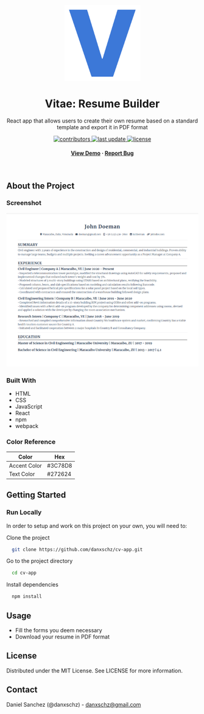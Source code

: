 <div align="center">
  <img src="src/assets/logo.png" alt="logo" width="200" height="auto">
  <h1>Vitae: Resume Builder</h1>

  <p>
  React app that allows users to create their own resume based on a standard template and export it in PDF format
  </p>

  <p>
    <a href="https://github.com/danxschz/cv-app/graphs/contributors">
      <img src="https://img.shields.io/github/contributors/danxschz/cv-app" alt="contributors">
    </a>
    <a href="https://github.com/danxschz/cv-app/commits/main">
      <img src="https://img.shields.io/github/last-commit/danxschz/cv-app" alt="last update">
    </a>
    <a href="https://github.com/danxschz/cv-app/blob/master/LICENSE">
      <img src="https://img.shields.io/github/license/danxschz/cv-app.svg" alt="license">
    </a>
  </p>

  <h4>
    <a href="https://danxschz.github.io/cv-app">View Demo</a>
    <span> · </span>
    <a href="https://github.com/danxschz/cv-app/issues/">Report Bug</a>
  </h4>
</div>

<br>

## About the Project

### Screenshot

<div align="center">
  <img src="screenshots/resume-example.png" alt="resume example" width="600" height="auto"/>
</div>

### Built With

- HTML
- CSS
- JavaScript
- React
- npm
- webpack

### Color Reference

| Color             | Hex                                                                |
| ----------------- | ------------------------------------------------------------------ |
| Accent Color | #3C78D8 |
| Text Color | #272624 |

## Getting Started

### Run Locally

In order to setup and work on this project on your own, you will need to:

Clone the project

```bash
  git clone https://github.com/danxschz/cv-app.git
```

Go to the project directory

```bash
  cd cv-app
```

Install dependencies

```bash
  npm install
```

## Usage

- Fill the forms you deem necessary
- Download your resume in PDF format

## License

Distributed under the MIT License. See LICENSE for more information.

## Contact

Daniel Sanchez (@danxschz) - danxschz@gmail.com
